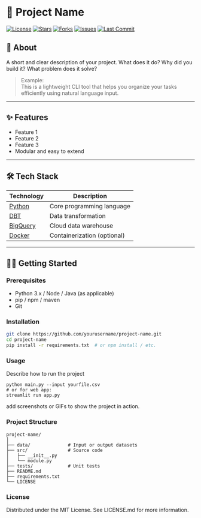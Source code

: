 # 🌻 Project Name

[![License](https://img.shields.io/github/license/nileshhazra/Python?style=flat-square)](LICENSE)
[![Stars](https://img.shields.io/github/stars/nileshhazra/project-name?style=flat-square)](https://github.com/yourusername/project-name/stargazers)
[![Forks](https://img.shields.io/github/forks/nileshhazra/project-name?style=flat-square)](https://github.com/yourusername/project-name/fork)
[![Issues](https://img.shields.io/github/issues/nileshhazra/project-name?style=flat-square)](https://github.com/yourusername/project-name/issues)
[![Last Commit](https://img.shields.io/github/last-commit/nileshhazra/Python?style=flat-square)](https://github.com/yourusername/project-name/commits)


## 📖 About

A short and clear description of your project. What does it do? Why did you build it? What problem does it solve?

> Example:  
> This is a lightweight CLI tool that helps you organize your tasks efficiently using natural language input.

---

## ✨ Features

- Feature 1
- Feature 2
- Feature 3
- Modular and easy to extend

---

## 🛠 Tech Stack

| Technology | Description |
|------------|-------------|
| [Python](https://www.python.org/) | Core programming language |
| [DBT](https://www.getdbt.com/) | Data transformation |
| [BigQuery](https://cloud.google.com/bigquery) | Cloud data warehouse |
| [Docker](https://www.docker.com/) | Containerization (optional) |

---

## 🧑‍💻 Getting Started

### Prerequisites

- Python 3.x / Node / Java (as applicable)
- pip / npm / maven
- Git

### Installation

```bash
git clone https://github.com/yourusername/project-name.git
cd project-name
pip install -r requirements.txt  # or npm install / etc.
```

### Usage
Describe how to run the project
```
python main.py --input yourfile.csv
# or for web app:
streamlit run app.py
```
add screenshots or GIFs to show the project in action.

### Project Structure
```text
project-name/
│
├── data/              # Input or output datasets
├── src/               # Source code
│   ├── __init__.py
│   └── module.py
├── tests/             # Unit tests
├── README.md
├── requirements.txt
└── LICENSE
```

### License
Distributed under the MIT License. See LICENSE.md for more information.


